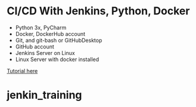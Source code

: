 # CI/CD With Jenkins, Python, Docker

- Python 3x, PyCharm
- Docker, DockerHub account
- Git, and git-bash or GitHubDesktop
- GitHub account
- Jenkins Server on Linux
- Linux Server with docker installed

[Tutorial here](https://youtu.be/jHkbtzemsGs)
# jenkin_training
